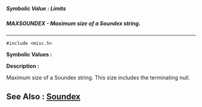 ##### Symbolic Value : Limits
##### MAXSOUNDEX - Maximum size of a Soundex string.
---
```
#include <misc.h>
```

**Symbolic Values :**



**Description :**

Maximum size of a Soundex string.  This size includes the terminating null.


**See Also :**
[Soundex](/domino-c-api-docs/reference/Func/Soundex)
---
